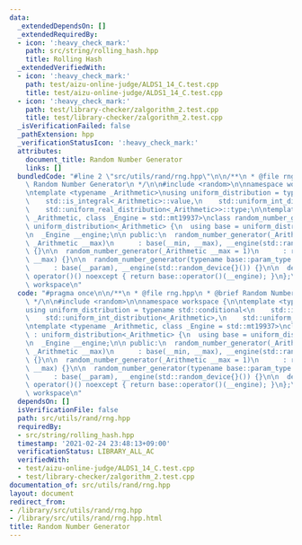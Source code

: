 ```yaml
---
data:
  _extendedDependsOn: []
  _extendedRequiredBy:
  - icon: ':heavy_check_mark:'
    path: src/string/rolling_hash.hpp
    title: Rolling Hash
  _extendedVerifiedWith:
  - icon: ':heavy_check_mark:'
    path: test/aizu-online-judge/ALDS1_14_C.test.cpp
    title: test/aizu-online-judge/ALDS1_14_C.test.cpp
  - icon: ':heavy_check_mark:'
    path: test/library-checker/zalgorithm_2.test.cpp
    title: test/library-checker/zalgorithm_2.test.cpp
  _isVerificationFailed: false
  _pathExtension: hpp
  _verificationStatusIcon: ':heavy_check_mark:'
  attributes:
    document_title: Random Number Generator
    links: []
  bundledCode: "#line 2 \"src/utils/rand/rng.hpp\"\n\n/**\n * @file rng.hpp\n * @brief\
    \ Random Number Generator\n */\n\n#include <random>\n\nnamespace workspace {\n\
    \ntemplate <typename _Arithmetic>\nusing uniform_distribution = typename std::conditional<\n\
    \    std::is_integral<_Arithmetic>::value,\n    std::uniform_int_distribution<_Arithmetic>,\n\
    \    std::uniform_real_distribution<_Arithmetic>>::type;\n\ntemplate <typename\
    \ _Arithmetic, class _Engine = std::mt19937>\nclass random_number_generator :\
    \ uniform_distribution<_Arithmetic> {\n  using base = uniform_distribution<_Arithmetic>;\n\
    \n  _Engine __engine;\n\n public:\n  random_number_generator(_Arithmetic __min,\
    \ _Arithmetic __max)\n      : base(__min, __max), __engine(std::random_device{}())\
    \ {}\n\n  random_number_generator(_Arithmetic __max = 1)\n      : random_number_generator(0,\
    \ __max) {}\n\n  random_number_generator(typename base::param_type const& __param)\n\
    \      : base(__param), __engine(std::random_device{}()) {}\n\n  decltype(auto)\
    \ operator()() noexcept { return base::operator()(__engine); }\n};\n\n}  // namespace\
    \ workspace\n"
  code: "#pragma once\n\n/**\n * @file rng.hpp\n * @brief Random Number Generator\n\
    \ */\n\n#include <random>\n\nnamespace workspace {\n\ntemplate <typename _Arithmetic>\n\
    using uniform_distribution = typename std::conditional<\n    std::is_integral<_Arithmetic>::value,\n\
    \    std::uniform_int_distribution<_Arithmetic>,\n    std::uniform_real_distribution<_Arithmetic>>::type;\n\
    \ntemplate <typename _Arithmetic, class _Engine = std::mt19937>\nclass random_number_generator\
    \ : uniform_distribution<_Arithmetic> {\n  using base = uniform_distribution<_Arithmetic>;\n\
    \n  _Engine __engine;\n\n public:\n  random_number_generator(_Arithmetic __min,\
    \ _Arithmetic __max)\n      : base(__min, __max), __engine(std::random_device{}())\
    \ {}\n\n  random_number_generator(_Arithmetic __max = 1)\n      : random_number_generator(0,\
    \ __max) {}\n\n  random_number_generator(typename base::param_type const& __param)\n\
    \      : base(__param), __engine(std::random_device{}()) {}\n\n  decltype(auto)\
    \ operator()() noexcept { return base::operator()(__engine); }\n};\n\n}  // namespace\
    \ workspace\n"
  dependsOn: []
  isVerificationFile: false
  path: src/utils/rand/rng.hpp
  requiredBy:
  - src/string/rolling_hash.hpp
  timestamp: '2021-02-24 23:48:13+09:00'
  verificationStatus: LIBRARY_ALL_AC
  verifiedWith:
  - test/aizu-online-judge/ALDS1_14_C.test.cpp
  - test/library-checker/zalgorithm_2.test.cpp
documentation_of: src/utils/rand/rng.hpp
layout: document
redirect_from:
- /library/src/utils/rand/rng.hpp
- /library/src/utils/rand/rng.hpp.html
title: Random Number Generator
---
```

